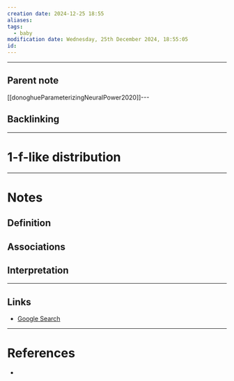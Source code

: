 ```yaml
---
creation date: 2024-12-25 18:55
aliases: 
tags:
  - baby
modification date: Wednesday, 25th December 2024, 18:55:05
id:
---
```

---

## Parent note
[[donoghueParameterizingNeuralPower2020]]---
## Backlinking


---
# 1-f-like distribution


---
# Notes

## Definition

## Associations

## Interpretation

---
## Links
- [Google Search](https://www.google.com/search?q=1-f-like+distribution)

---
# References
+ 